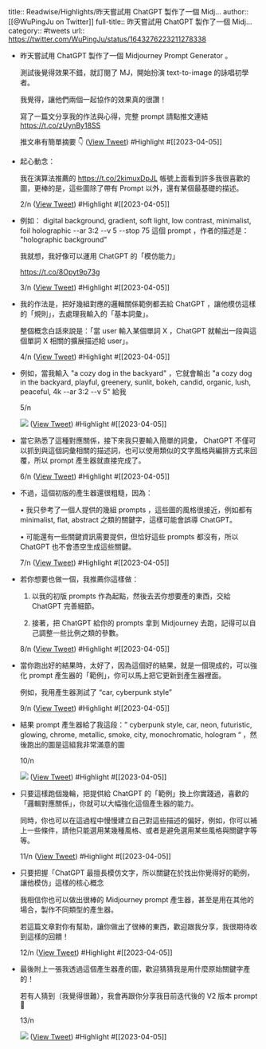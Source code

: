 title:: Readwise/Highlights/昨天嘗試用 ChatGPT 製作了一個 Midj...
author:: [[@WuPingJu on Twitter]]
full-title:: 昨天嘗試用 ChatGPT 製作了一個 Midj...
category:: #tweets
url:: https://twitter.com/WuPingJu/status/1643276223211278338

- 昨天嘗試用 ChatGPT 製作了一個 Midjourney Prompt Generator 。
  
  測試後覺得效果不錯，就訂閱了 MJ，開始扮演 text-to-image 的詠唱初學者。
  
  我覺得，讓他們兩個一起協作的效果真的很讚！
  
  寫了一篇文分享我的作法與心得，完整 prompt 請點推文連結
  https://t.co/zUynBy18SS
  
  推文串有簡單摘要
  👇 ([View Tweet](https://twitter.com/WuPingJu/status/1643276223211278338)) #Highlight #[[2023-04-05]]
- 起心動念：
  
  我在演算法推薦的 https://t.co/2kimuxDpJL 帳號上面看到許多我很喜歡的圖，更棒的是，這些圖除了帶有 Prompt 以外，還有某個最基礎的描述。
  
  2/n ([View Tweet](https://twitter.com/WuPingJu/status/1643276225866272768)) #Highlight #[[2023-04-05]]
- 例如：
  digital background, gradient, soft light, low contrast, minimalist, foil holographic --ar 3:2 --v 5 --stop 75 這個 prompt ，作者的描述是： "holographic background"
  
  我就想，我好像可以運用 ChatGPT 的「模仿能力」
  
  https://t.co/8Opyt9p73g
  
  3/n ([View Tweet](https://twitter.com/WuPingJu/status/1643276228567375872)) #Highlight #[[2023-04-05]]
- 我的作法是，把好幾組對應的邏輯關係範例都丟給 ChatGPT ，讓他模仿這樣的「規則」，去處理我輸入的「基本詞彙」。
  
  整個概念白話來說是：「當 user 輸入某個單詞 X ，ChatGPT 就輸出一段與這個單詞 X 相關的擴展描述給 user」。
  
  4/n ([View Tweet](https://twitter.com/WuPingJu/status/1643276231591464961)) #Highlight #[[2023-04-05]]
- 例如，當我輸入 "a cozy dog in the backyard" ，它就會輸出 "a cozy dog in the backyard, playful, greenery, sunlit, bokeh, candid, organic, lush, peaceful, 4k --ar 3:2 --v 5" 給我
  
  5/n 
  
  ![](https://pbs.twimg.com/media/Fs4XB55aYAAK6pQ.jpg) ([View Tweet](https://twitter.com/WuPingJu/status/1643276240990924800)) #Highlight #[[2023-04-05]]
- 當它熟悉了這種對應關係，接下來我只要輸入簡單的詞彙， ChatGPT 不僅可以抓到與這個詞彙相關的描述詞，也可以使用類似的文字風格與編排方式來回覆，所以 prompt 產生器就直接完成了。
  
  6/n ([View Tweet](https://twitter.com/WuPingJu/status/1643276244090511361)) #Highlight #[[2023-04-05]]
- 不過，這個初版的產生器還很粗糙，因為：
  
  • 我只參考了一個人提供的幾組 prompts ，這些圖的風格很接近，例如都有 minimalist, flat, abstract 之類的關鍵字，這樣可能會誤導 ChatGPT。
  
  • 可能還有一些關鍵資訊需要提供，但恰好這些 prompts 都沒有，所以 ChatGPT 也不會憑空生成這些關鍵。
  
  7/n ([View Tweet](https://twitter.com/WuPingJu/status/1643276246657409025)) #Highlight #[[2023-04-05]]
- 若你想要也做一個，我推薦你這樣做：
  
  1. 以我的初版 prompts 作為起點，然後去丟你想要產的東西，交給 ChatGPT 完善細節。
  
  2. 接著，把 ChatGPT 給你的 prompts 拿到 Midjourney 去跑，記得可以自己調整一些比例之類的參數。
  
  8/n ([View Tweet](https://twitter.com/WuPingJu/status/1643276249329172480)) #Highlight #[[2023-04-05]]
- 當你跑出好的結果時，太好了，因為這個好的結果，就是一個現成的，可以強化 prompt 產生器的「範例」，你可以馬上把它更新到產生器裡面。
  
  例如，我用產生器測試了 “car, cyberpunk style”
  
  9/n ([View Tweet](https://twitter.com/WuPingJu/status/1643276251971616769)) #Highlight #[[2023-04-05]]
- 結果 prompt 產生器給了我這段：” cyberpunk style, car, neon, futuristic, glowing, chrome, metallic, smoke, city, monochromatic, hologram “ ，然後跑出的圖是這組我非常滿意的圖
  
  10/n 
  
  ![](https://pbs.twimg.com/media/Fs4XC9ZaQAAu6DZ.jpg) ([View Tweet](https://twitter.com/WuPingJu/status/1643276259542315008)) #Highlight #[[2023-04-05]]
- 只要這樣跑個幾輪，把提供給 ChatGPT 的「範例」換上你實踐過，喜歡的「邏輯對應關係」，你就可以大幅強化這個產生器的能力。
  
  同時，你也可以在這過程中慢慢建立自己對這些描述的偏好，例如，你可以補上一些條件，請他只能選用某幾種風格、或者是避免選用某些風格與關鍵字等等。
  
  11/n ([View Tweet](https://twitter.com/WuPingJu/status/1643276262931062784)) #Highlight #[[2023-04-05]]
- 只要把握「ChatGPT 最擅長模仿文字，所以關鍵在於找出你覺得好的範例，讓他模仿」這樣的核心概念
  
  我相信你也可以做出很棒的 Midjourney prompt 產生器，甚至是用在其他的場合，製作不同類型的產生器。
  
  若這篇文章對你有幫助，讓你做出了很棒的東西，歡迎跟我分享，我很期待收到這樣的回饋！
  
  12/n ([View Tweet](https://twitter.com/WuPingJu/status/1643276265783463936)) #Highlight #[[2023-04-05]]
- 最後附上一張我透過這個產生器產的圖，歡迎猜猜我是用什麼原始關鍵字產的！
  
  若有人猜到（我覺得很難），我會再跟你分享我目前迭代後的 V2 版本 prompt 🤣
  
  13/n 
  
  ![](https://pbs.twimg.com/media/Fs4XDvzacAA-N54.jpg) ([View Tweet](https://twitter.com/WuPingJu/status/1643276273094115328)) #Highlight #[[2023-04-05]]
